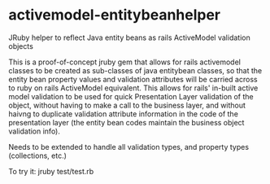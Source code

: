 activemodel-entitybeanhelper
============================

JRuby helper to reflect Java entity beans as rails ActiveModel validation objects

This is a proof-of-concept jruby gem that allows for
rails activemodel classes to be created as sub-classes 
of java entitybean classes, so that the entity bean 
property values and validation attributes will be carried 
across to ruby on rails ActiveModel equivalent. 
This allows for rails' in-built active model validation 
to be used for quick Presentation Layer validation of 
the object, without having to make a call to the business
layer, and without haivng to duplicate validation attribute
information in the code of the presentation layer (the entity
bean codes maintain the business object validation info).

Needs to be extended to handle all validation types, and
property types (collections, etc.)

To try it: jruby test/test.rb